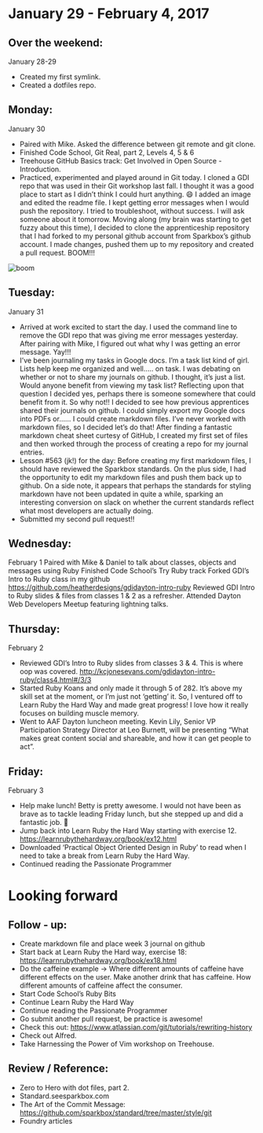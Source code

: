 January 29 - February 4, 2017
=============================

Over the weekend: 
-----------------
January 28-29
* Created my first symlink.
* Created a dotfiles repo.

Monday:
-------
January 30
* Paired with Mike. Asked the difference between git remote and git clone.
* Finished Code School, Git Real, part 2, Levels 4, 5 & 6
* Treehouse GitHub Basics track: Get Involved in Open Source - Introduction.
* Practiced, experimented and played around in Git today. I cloned a GDI repo that was used in their Git workshop last fall. I thought it was a good place to start as I didn’t think I could hurt anything. 😄 I added an image and edited the readme file. I kept getting error messages when I would push the repository. I tried to troubleshoot, without success. I will ask someone about it tomorrow. Moving along (my brain was starting to get fuzzy about this time), I decided to clone the apprenticeship repository that I had forked to my personal github account from Sparkbox’s github account. I made changes, pushed them up to my repository and created a pull request. BOOM!!! 

![boom]

Tuesday:
--------
January 31
* Arrived at work excited to start the day. I used the command line to remove the GDI repo that was giving me error messages yesterday. After pairing with Mike, I figured out what why I was getting an error message. Yay!!!
* I’ve been journaling my tasks in Google docs. I’m a task list kind of girl. Lists help keep me organized and well….. on task. I was debating on whether or not to share my journals on github. I thought, it’s just a list. Would anyone benefit from viewing my task list? Reflecting upon that question I decided yes, perhaps there is someone somewhere that could benefit from it. So why not!! I decided to see how previous apprentices shared their journals on github. I could simply export my Google docs into PDFs or…... I could create markdown files. I’ve never worked with markdown files, so I decided let’s do that! After finding a fantastic markdown cheat sheet curtesy of GitHub, I created my first set of files and then worked through the process of creating a repo for my journal entries.
* Lesson #563 (jk!) for the day: Before creating my first markdown files, I should have reviewed the Sparkbox standards. On the plus side, I had the opportunity to edit my markdown files and push them back up to github. On a side note, it appears that perhaps the standards for styling markdown have not been updated in quite a while, sparking an interesting conversion on slack on whether the current standards reflect what most developers are actually doing.  
* Submitted my second pull request!!

Wednesday:
----------
February 1
Paired with Mike & Daniel to talk about classes, objects and messages using Ruby
Finished Code School’s Try Ruby track
Forked GDI’s Intro to Ruby class in my github https://github.com/heatherdesigns/gdidayton-intro-ruby
Reviewed GDI Intro to Ruby slides & files from classes 1 & 2 as a refresher.
Attended Dayton Web Developers Meetup featuring lightning talks. 

Thursday:
---------
February 2
* Reviewed GDI’s Intro to Ruby slides from classes 3 & 4. This is where oop was covered. http://kcjonesevans.com/gdidayton-intro-ruby/class4.html#/3/3
* Started Ruby Koans and only made it through 5 of 282. It’s above my skill set at the moment, or I’m just not ‘getting’ it. So, I ventured off to Learn Ruby the Hard Way and made great progress! I love how it really focuses on building muscle memory.    
* Went to AAF Dayton luncheon meeting. Kevin Lily, Senior VP Participation Strategy Director at Leo Burnett, will be presenting “What makes great content social and shareable, and how it can get people to act”.

Friday:
-------
February 3
* Help make lunch! Betty is pretty awesome. I would not have been as brave as to tackle leading Friday lunch, but she stepped up and did a fantastic job. 👏  
* Jump back into Learn Ruby the Hard Way starting with exercise 12. https://learnrubythehardway.org/book/ex12.html
* Downloaded ‘Practical Object Oriented Design in Ruby’ to read when I need to take a break from Learn Ruby the Hard Way.
* Continued reading the Passionate Programmer

Looking forward
===============

Follow - up:
------------
* Create markdown file and place week 3 journal on github
* Start back at Learn Ruby the Hard way, exercise 18: https://learnrubythehardway.org/book/ex18.html
* Do the caffeine example → Where different amounts of caffeine have different effects on the user. Make another drink that has caffeine. How different amounts of caffeine affect the consumer.
* Start Code School’s Ruby Bits
* Continue Learn Ruby the Hard Way
* Continue reading the Passionate Programmer
* Go submit another pull request, be practice is awesome! 
* Check this out: https://www.atlassian.com/git/tutorials/rewriting-history
* Check out Alfred.
* Take Harnessing the Power of Vim workshop on Treehouse.

Review / Reference:
-------------------
* Zero to Hero with dot files, part 2.
* Standard.seesparkbox.com 
* The Art of the Commit Message: https://github.com/sparkbox/standard/tree/master/style/git
* Foundry articles

[boom]: http://i.giphy.com/xT0GqGUyFPeYYmYD5K.gif
